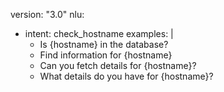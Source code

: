 version: "3.0"
nlu:
- intent: check_hostname
  examples: |
    - Is {hostname} in the database?
    - Find information for {hostname}
    - Can you fetch details for {hostname}?
    - What details do you have for {hostname}?
